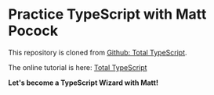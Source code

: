 # Practice TypeScript with Matt Pocock

This repository is cloned from [Github: Total TypeScript](https://github.com/total-typescript).

The online tutorial is here: [Total TypeScript](https://www.totaltypescript.com/)

**Let's become a TypeScript Wizard with Matt!**

